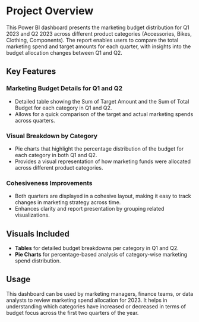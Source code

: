 # Project Overview

This Power BI dashboard presents the marketing budget distribution for Q1 2023 and Q2 2023 across different product categories (Accessories, Bikes, Clothing, Components). The report enables users to compare the total marketing spend and target amounts for each quarter, with insights into the budget allocation changes between Q1 and Q2.

## Key Features

### Marketing Budget Details for Q1 and Q2
- Detailed table showing the Sum of Target Amount and the Sum of Total Budget for each category in Q1 and Q2.
- Allows for a quick comparison of the target and actual marketing spends across quarters.

### Visual Breakdown by Category
- Pie charts that highlight the percentage distribution of the budget for each category in both Q1 and Q2.
- Provides a visual representation of how marketing funds were allocated across different product categories.

### Cohesiveness Improvements
- Both quarters are displayed in a cohesive layout, making it easy to track changes in marketing strategy across time.
- Enhances clarity and report presentation by grouping related visualizations.

## Visuals Included
- **Tables** for detailed budget breakdowns per category in Q1 and Q2.
- **Pie Charts** for percentage-based analysis of category-wise marketing spend distribution.

## Usage

This dashboard can be used by marketing managers, finance teams, or data analysts to review marketing spend allocation for 2023. It helps in understanding which categories have increased or decreased in terms of budget focus across the first two quarters of the year.
